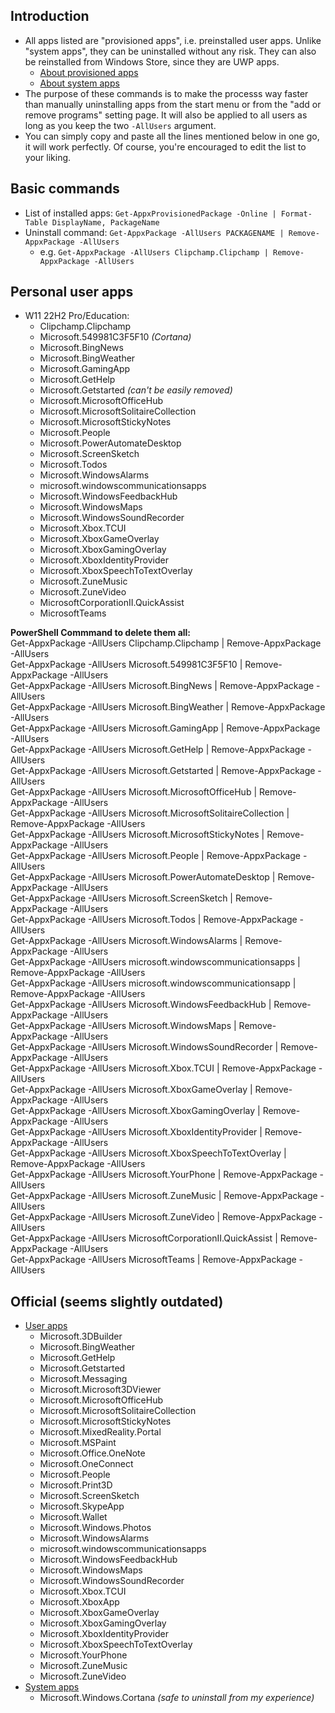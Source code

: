 ## Introduction
- All apps listed are "provisioned apps", i.e. preinstalled user apps. Unlike "system apps", they can be uninstalled without any risk. They can also be reinstalled from Windows Store, since they are UWP apps.
  - [About provisioned apps](https://learn.microsoft.com/en-us/windows/application-management/provisioned-apps-windows-client-os)
  - [About system apps](https://learn.microsoft.com/en-us/windows/application-management/system-apps-windows-client-os)
 - The purpose of these commands is to make the processs way faster than manually uninstalling apps from the start menu or from the "add or remove programs" setting page. It will also be applied to all users as long as you keep the two `-AllUsers` argument.
 - You can simply copy and paste all the lines mentioned below in one go, it will work perfectly. Of course, you're encouraged to edit the list to your liking.


## Basic commands
- List of installed apps: `Get-AppxProvisionedPackage -Online | Format-Table DisplayName, PackageName`
- Uninstall command: `Get-AppxPackage -AllUsers PACKAGENAME | Remove-AppxPackage -AllUsers`
    - e.g. `Get-AppxPackage -AllUsers Clipchamp.Clipchamp | Remove-AppxPackage -AllUsers`
## Personal user apps
- W11 22H2 Pro/Education: 
    - Clipchamp.Clipchamp
    - Microsoft.549981C3F5F10 *(Cortana)*
    - Microsoft.BingNews
    - Microsoft.BingWeather
    - Microsoft.GamingApp
    - Microsoft.GetHelp
    - Microsoft.Getstarted *(can't be easily removed)*
    - Microsoft.MicrosoftOfficeHub
    - Microsoft.MicrosoftSolitaireCollection
    - Microsoft.MicrosoftStickyNotes
    - Microsoft.People
    - Microsoft.PowerAutomateDesktop
    - Microsoft.ScreenSketch
    - Microsoft.Todos
    - Microsoft.WindowsAlarms
    - microsoft.windowscommunicationsapps
    - Microsoft.WindowsFeedbackHub
    - Microsoft.WindowsMaps
    - Microsoft.WindowsSoundRecorder
    - Microsoft.Xbox.TCUI
    - Microsoft.XboxGameOverlay
    - Microsoft.XboxGamingOverlay
    - Microsoft.XboxIdentityProvider
    - Microsoft.XboxSpeechToTextOverlay
    - Microsoft.ZuneMusic
    - Microsoft.ZuneVideo
    - MicrosoftCorporationII.QuickAssist
    - MicrosoftTeams  

**PowerShell Commmand to delete them all:**  
Get-AppxPackage -AllUsers Clipchamp.Clipchamp | Remove-AppxPackage -AllUsers  
Get-AppxPackage -AllUsers Microsoft.549981C3F5F10 | Remove-AppxPackage -AllUsers  
Get-AppxPackage -AllUsers Microsoft.BingNews | Remove-AppxPackage -AllUsers  
Get-AppxPackage -AllUsers Microsoft.BingWeather | Remove-AppxPackage -AllUsers  
Get-AppxPackage -AllUsers Microsoft.GamingApp | Remove-AppxPackage -AllUsers  
Get-AppxPackage -AllUsers Microsoft.GetHelp | Remove-AppxPackage -AllUsers  
Get-AppxPackage -AllUsers Microsoft.Getstarted | Remove-AppxPackage -AllUsers  
Get-AppxPackage -AllUsers Microsoft.MicrosoftOfficeHub | Remove-AppxPackage -AllUsers  
Get-AppxPackage -AllUsers Microsoft.MicrosoftSolitaireCollection | Remove-AppxPackage -AllUsers  
Get-AppxPackage -AllUsers Microsoft.MicrosoftStickyNotes | Remove-AppxPackage -AllUsers  
Get-AppxPackage -AllUsers Microsoft.People | Remove-AppxPackage -AllUsers  
Get-AppxPackage -AllUsers Microsoft.PowerAutomateDesktop | Remove-AppxPackage -AllUsers  
Get-AppxPackage -AllUsers Microsoft.ScreenSketch | Remove-AppxPackage -AllUsers  
Get-AppxPackage -AllUsers Microsoft.Todos | Remove-AppxPackage -AllUsers  
Get-AppxPackage -AllUsers Microsoft.WindowsAlarms | Remove-AppxPackage -AllUsers  
Get-AppxPackage -AllUsers microsoft.windowscommunicationsapps | Remove-AppxPackage -AllUsers  
Get-AppxPackage -AllUsers microsoft.windowscommunicationsapp | Remove-AppxPackage -AllUsers  
Get-AppxPackage -AllUsers Microsoft.WindowsFeedbackHub | Remove-AppxPackage -AllUsers  
Get-AppxPackage -AllUsers Microsoft.WindowsMaps | Remove-AppxPackage -AllUsers  
Get-AppxPackage -AllUsers Microsoft.WindowsSoundRecorder | Remove-AppxPackage -AllUsers  
Get-AppxPackage -AllUsers Microsoft.Xbox.TCUI | Remove-AppxPackage -AllUsers  
Get-AppxPackage -AllUsers Microsoft.XboxGameOverlay | Remove-AppxPackage -AllUsers  
Get-AppxPackage -AllUsers Microsoft.XboxGamingOverlay | Remove-AppxPackage -AllUsers  
Get-AppxPackage -AllUsers Microsoft.XboxIdentityProvider | Remove-AppxPackage -AllUsers  
Get-AppxPackage -AllUsers Microsoft.XboxSpeechToTextOverlay | Remove-AppxPackage -AllUsers  
Get-AppxPackage -AllUsers Microsoft.YourPhone  | Remove-AppxPackage -AllUsers  
Get-AppxPackage -AllUsers Microsoft.ZuneMusic | Remove-AppxPackage -AllUsers  
Get-AppxPackage -AllUsers Microsoft.ZuneVideo | Remove-AppxPackage -AllUsers  
Get-AppxPackage -AllUsers MicrosoftCorporationII.QuickAssist  | Remove-AppxPackage -AllUsers  
Get-AppxPackage -AllUsers MicrosoftTeams | Remove-AppxPackage -AllUsers  

## Official (seems slightly outdated)
- [User apps](https://learn.microsoft.com/en-us/windows/application-management/provisioned-apps-windows-client-os) 
    - Microsoft.3DBuilder
    - Microsoft.BingWeather
    - Microsoft.GetHelp
    - Microsoft.Getstarted
    - Microsoft.Messaging
    - Microsoft.Microsoft3DViewer
    - Microsoft.MicrosoftOfficeHub
    - Microsoft.MicrosoftSolitaireCollection
    - Microsoft.MicrosoftStickyNotes
    - Microsoft.MixedReality.Portal
    - Microsoft.MSPaint
    - Microsoft.Office.OneNote
    - Microsoft.OneConnect
    - Microsoft.People
    - Microsoft.Print3D
    - Microsoft.ScreenSketch
    - Microsoft.SkypeApp
    - Microsoft.Wallet
    - Microsoft.Windows.Photos
    - Microsoft.WindowsAlarms
    - microsoft.windowscommunicationsapps
    - Microsoft.WindowsFeedbackHub
    - Microsoft.WindowsMaps
    - Microsoft.WindowsSoundRecorder
    - Microsoft.Xbox.TCUI
    - Microsoft.XboxApp
    - Microsoft.XboxGameOverlay
    - Microsoft.XboxGamingOverlay
    - Microsoft.XboxIdentityProvider
    - Microsoft.XboxSpeechToTextOverlay
    - Microsoft.YourPhone
    - Microsoft.ZuneMusic
    - Microsoft.ZuneVideo
- [System apps](https://learn.microsoft.com/en-us/windows/application-management/system-apps-windows-client-os)
    - Microsoft.Windows.Cortana *(safe to uninstall from my experience)*

